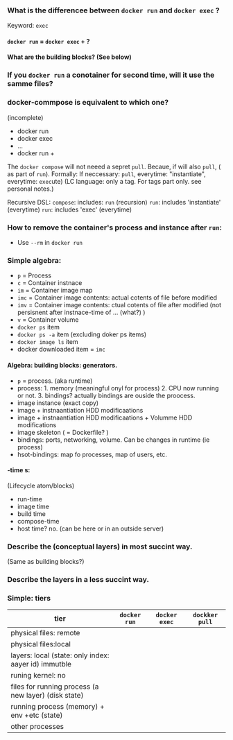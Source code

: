 
### What is the differencee between `docker run` and `docker exec` ?
Keyword: `exec`

#### `docker run` = `docker exec` + ?

#### What are the building blocks? (See below)

### If you `docker run` a conotainer for second time, will it use the samme files?

### docker-commpose is equivalent to which one?
(incomplete)
* docker run
* docker exec
* ...
* docker run + 

The `docker compose` will not neeed a sepret `pull`. Becaue, if will also `pull`, ( as part of `run`). 
Formally: If neccessary: `pull`, everytime: "instantiate", everytime: `exec`ute)
(LC language: only a tag. For tags part only. see personal notes.)

Recursive DSL:
`compose`: includes: `run` (recursion)
`run`: includes 'instantiate' (everytime)
`run`: includes 'exec' (everytime)



### How to remove the container's process and instance after `run`:
* Use `--rm` in `docker run`

### Simple algebra:
* `p` = Process
* `c` = Container instnace
* `im` = Container image map
* `imc` = Container image contents: actual cotents of file before modified
* `imv` = Container image contents: ctual cotents of file after modified (not persisnent after instnace-time of ... (what?) )
* `v` = Container volume
* `docker ps` item
* `docker ps -a` item (excluding doker ps items)
* `docker image ls` item
* docker downloaded item = `imc`

#### Algebra: building blocks: generators.
* `p` = process. (aka runtime)
*    process: 1. memory (meaningful onyl for process) 2. CPU now running or not. 3. bindings? actually bindings are ouside the proocess.
* image instance (exact copy)
* image + instnaantiation HDD modificaations
* image + instnaantiation HDD modificaations + Volumme HDD modifications
* image skeleton ( = Dockerfile? )
* bindings: ports, networking, volume. Can be changes in runtime (ie process)
* hsot-bindings: map fo processes, map of users, etc.

#### -time s:
(Lifecycle atom/blocks)
* run-time
* image time
* build time
* compose-time
* host time? no. (can be here or in an outside server)

### Describe the (conceptual layers) in most succint way.
(Same as building blocks?)

### Describe the layers in a less succint way.

### Simple: tiers
| tier | `docker run` | `docker exec` | `dockker pull` |
| --- | ---| --- | --- |
| physical files: remote |
| physical files:local |
| layers: local (state: only index: aayer id) immutble|
| runing kernel: no |
|  files for running process (a new layer)  (disk state)|
| running process (memory) + env +etc  (state) |
| other processes   |
